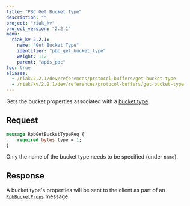 ```yaml
---
title: "PBC Get Bucket Type"
description: ""
project: "riak_kv"
project_version: "2.2.1"
menu:
  riak_kv-2.2.1:
    name: "Get Bucket Type"
    identifier: "pbc_get_bucket_type"
    weight: 112
    parent: "apis_pbc"
toc: true
aliases:
  - /riak/2.2.1/dev/references/protocol-buffers/get-bucket-type
  - /riak/kv/2.2.1/dev/references/protocol-buffers/get-bucket-type
---
```


Gets the bucket properties associated with a [bucket type](/riak/kv/2.2.1/using/cluster-operations/bucket-types).

## Request

```protobuf
message RpbGetBucketTypeReq {
    required bytes type = 1;
}
```

Only the name of the bucket type needs to be specified (under `name`).

## Response

A bucket type's properties will be sent to the client as part of an
[`RpbBucketProps`](/riak/kv/2.2.1/developing/api/protocol-buffers/get-bucket-props) message.
